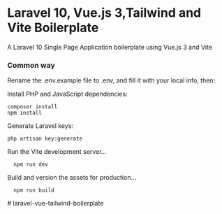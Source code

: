 # Laravel 10, Vue.js 3,Tailwind and Vite Boilerplate

A Laravel 10 Single Page Application boilerplate using Vue.js 3 and  Vite

### Common way

Rename the .env.example file to .env, and fill it with your local info, then:

Install PHP and JavaScript dependencies:

    composer install
    npm install

Generate Laravel keys:

    php artisan key:generate
    
    
Run the Vite development server...

      npm run dev
 
Build and version the assets for production...

      npm run build
#   l a r a v e l - v u e - t a i l w i n d - b o i l e r p l a t e  
 